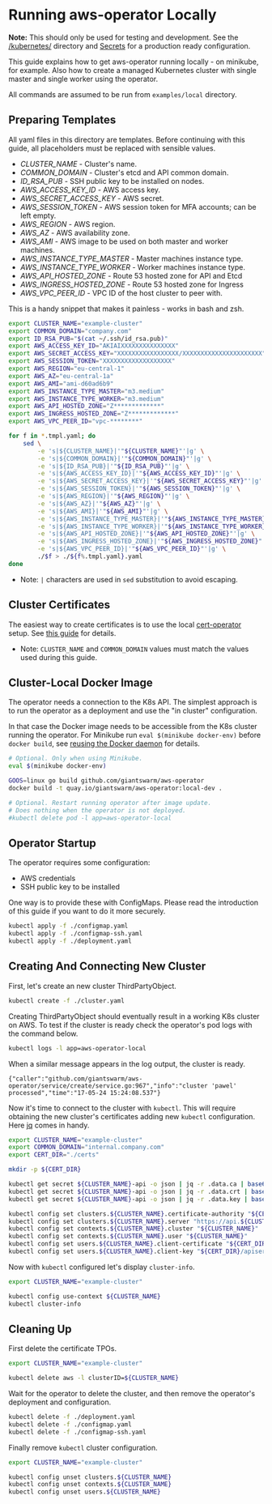 # Running aws-operator Locally

**Note:** This should only be used for testing and development. See the
[/kubernetes/][kubernetes-dir] directory and [Secrets][secrets-doc] for
a production ready configuration.

[kubernetes-dir]: https://github.com/giantswarm/aws-operator/tree/master/kubernetes
[secrets-doc]: https://github.com/giantswarm/aws-operator#secret

This guide explains how to get aws-operator running locally - on minikube, for
example. Also how to create a managed Kubernetes cluster with single master and
single worker using the operator.

All commands are assumed to be run from `examples/local` directory.


## Preparing Templates

All yaml files in this directory are templates. Before continuing with this
guide, all placeholders must be replaced with sensible values.

- *CLUSTER_NAME* - Cluster's name.
- *COMMON_DOMAIN* - Cluster's etcd and API common domain.
- *ID_RSA_PUB* - SSH public key to be installed on nodes.
- *AWS_ACCESS_KEY_ID* - AWS access key.
- *AWS_SECRET_ACCESS_KEY* - AWS secret.
- *AWS_SESSION_TOKEN* - AWS session token for MFA accounts; can be left empty.
- *AWS_REGION* - AWS region.
- *AWS_AZ* - AWS availability zone.
- *AWS_AMI* - AWS image to be used on both master and worker machines.
- *AWS_INSTANCE_TYPE_MASTER* - Master machines instance type.
- *AWS_INSTANCE_TYPE_WORKER* - Worker machines instance type.
- *AWS_API_HOSTED_ZONE* - Route 53 hosted zone for API and Etcd
- *AWS_INGRESS_HOSTED_ZONE* - Route 53 hosted zone for Ingress
- *AWS_VPC_PEER_ID* - VPC ID of the host cluster to peer with.

This is a handy snippet that makes it painless - works in bash and zsh.

```bash
export CLUSTER_NAME="example-cluster"
export COMMON_DOMAIN="company.com"
export ID_RSA_PUB="$(cat ~/.ssh/id_rsa.pub)"
export AWS_ACCESS_KEY_ID="AKIAIXXXXXXXXXXXXXXX"
export AWS_SECRET_ACCESS_KEY="XXXXXXXXXXXXXXXXX/XXXXXXXXXXXXXXXXXXXXXX"
export AWS_SESSION_TOKEN="XXXXXXXXXXXXXXXXXXX"
export AWS_REGION="eu-central-1"
export AWS_AZ="eu-central-1a"
export AWS_AMI="ami-d60ad6b9"
export AWS_INSTANCE_TYPE_MASTER="m3.medium"
export AWS_INSTANCE_TYPE_WORKER="m3.medium"
export AWS_API_HOSTED_ZONE="Z*************"
export AWS_INGRESS_HOSTED_ZONE="Z*************"
export AWS_VPC_PEER_ID="vpc-********"

for f in *.tmpl.yaml; do
    sed \
        -e 's|${CLUSTER_NAME}|'"${CLUSTER_NAME}"'|g' \
        -e 's|${COMMON_DOMAIN}|'"${COMMON_DOMAIN}"'|g' \
        -e 's|${ID_RSA_PUB}|'"${ID_RSA_PUB}"'|g' \
        -e 's|${AWS_ACCESS_KEY_ID}|'"${AWS_ACCESS_KEY_ID}"'|g' \
        -e 's|${AWS_SECRET_ACCESS_KEY}|'"${AWS_SECRET_ACCESS_KEY}"'|g' \
        -e 's|${AWS_SESSION_TOKEN}|'"${AWS_SESSION_TOKEN}"'|g' \
        -e 's|${AWS_REGION}|'"${AWS_REGION}"'|g' \
        -e 's|${AWS_AZ}|'"${AWS_AZ}"'|g' \
        -e 's|${AWS_AMI}|'"${AWS_AMI}"'|g' \
        -e 's|${AWS_INSTANCE_TYPE_MASTER}|'"${AWS_INSTANCE_TYPE_MASTER}"'|g' \
        -e 's|${AWS_INSTANCE_TYPE_WORKER}|'"${AWS_INSTANCE_TYPE_WORKER}"'|g' \
        -e 's|${AWS_API_HOSTED_ZONE}|'"${AWS_API_HOSTED_ZONE}"'|g' \
        -e 's|${AWS_INGRESS_HOSTED_ZONE}|'"${AWS_INGRESS_HOSTED_ZONE}"'|g' \
        -e 's|${AWS_VPC_PEER_ID}|'"${AWS_VPC_PEER_ID}"'|g' \
        ./$f > ./${f%.tmpl.yaml}.yaml
done
```

- Note: `|` characters are used in `sed` substitution to avoid escaping.


## Cluster Certificates

The easiest way to create certificates is to use the local [cert-operator]
setup. See [this guide][cert-operator-local-setup] for details.

- Note: `CLUSTER_NAME` and `COMMON_DOMAIN` values must match the values used
  during this guide.

## Cluster-Local Docker Image

The operator needs a connection to the K8s API. The simplest approach is to run
the operator as a deployment and use the "in cluster" configuration.

In that case the Docker image needs to be accessible from the K8s cluster
running the operator. For Minikube run `eval $(minikube docker-env)` before
`docker build`, see [reusing the Docker daemon] for details.

[reusing the docker daemon]: https://github.com/kubernetes/minikube/blob/master/docs/reusing_the_docker_daemon.md

```bash
# Optional. Only when using Minikube.
eval $(minikube docker-env)

GOOS=linux go build github.com/giantswarm/aws-operator
docker build -t quay.io/giantswarm/aws-operator:local-dev .

# Optional. Restart running operator after image update.
# Does nothing when the operator is not deployed.
#kubectl delete pod -l app=aws-operator-local
```


## Operator Startup

The operator requires some configuration:

- AWS credentials
- SSH public key to be installed

One way is to provide these with ConfigMaps. Please read the introduction of
this guide if you want to do it more securely.

```bash
kubectl apply -f ./configmap.yaml
kubectl apply -f ./configmap-ssh.yaml
kubectl apply -f ./deployment.yaml
```


## Creating And Connecting New Cluster

First, let's create an new cluster ThirdPartyObject.

```bash
kubectl create -f ./cluster.yaml
```

Creating ThirdPartyObject should eventually result in a working K8s cluster on
AWS. To test if the cluster is ready check the operator's pod logs with the
command below.

```bash
kubectl logs -l app=aws-operator-local
```

When a similar message appears in the log output, the cluster is ready.

```
{"caller":"github.com/giantswarm/aws-operator/service/create/service.go:967","info":"cluster 'pawel' processed","time":"17-05-24 15:24:08.537"}
```

Now it's time to connect to the cluster with `kubectl`. This will require
obtaining the new cluster's certificates adding new `kubectl` configuration.
Here [jq] comes in handy.

```bash
export CLUSTER_NAME="example-cluster"
export COMMON_DOMAIN="internal.company.com"
export CERT_DIR="./certs"

mkdir -p ${CERT_DIR}

kubectl get secret ${CLUSTER_NAME}-api -o json | jq -r .data.ca | base64 --decode > ${CERT_DIR}/ca.crt
kubectl get secret ${CLUSTER_NAME}-api -o json | jq -r .data.crt | base64 --decode > ${CERT_DIR}/apiserver.crt
kubectl get secret ${CLUSTER_NAME}-api -o json | jq -r .data.key | base64 --decode > ${CERT_DIR}/apiserver.key

kubectl config set clusters.${CLUSTER_NAME}.certificate-authority "${CERT_DIR}/ca.crt"
kubectl config set clusters.${CLUSTER_NAME}.server "https://api.${CLUSTER_NAME}.${COMMON_DOMAIN}"
kubectl config set contexts.${CLUSTER_NAME}.cluster "${CLUSTER_NAME}"
kubectl config set contexts.${CLUSTER_NAME}.user "${CLUSTER_NAME}"
kubectl config set users.${CLUSTER_NAME}.client-certificate "${CERT_DIR}/apiserver.crt"
kubectl config set users.${CLUSTER_NAME}.client-key "${CERT_DIR}/apiserver.key"
```

Now with `kubectl` configured let's display `cluster-info`.

```bash
export CLUSTER_NAME="example-cluster"

kubectl config use-context ${CLUSTER_NAME}
kubectl cluster-info
```


## Cleaning Up

First delete the certificate TPOs.

```bash
export CLUSTER_NAME="example-cluster"

kubectl delete aws -l clusterID=${CLUSTER_NAME}
```

Wait for the operator to delete the cluster, and then remove the operator's
deployment and configuration.

```bash
kubectl delete -f ./deployment.yaml
kubectl delete -f ./configmap.yaml
kubectl delete -f ./configmap-ssh.yaml
```

Finally remove `kubectl` cluster configuration.

```bash
export CLUSTER_NAME="example-cluster"

kubectl config unset clusters.${CLUSTER_NAME}
kubectl config unset contexts.${CLUSTER_NAME}
kubectl config unset users.${CLUSTER_NAME}
```

[aws-operator]: https://github.com/giantswarm/aws-operator
[cert-operator]: https://github.com/giantswarm/cert-operator
[cert-operator-local-setup]: https://github.com/giantswarm/cert-operator/tree/master/examples/local

[jq]: https://stedolan.github.io/jq
